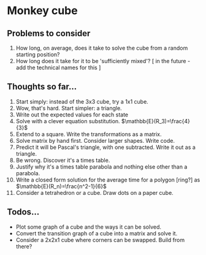 # Monkey cube

## Problems to consider
1. How long, on average, does it take to solve the cube from a random starting position?
2. How long does it take for it to be 'sufficiently mixed'?
[ in the future - add the technical names for this ]

## Thoughts so far...
1. Start simply: instead of the 3x3 cube, try a 1x1 cube.
2. Wow, that's hard. Start simpler: a triangle.
3. Write out the expected values for each state
4. Solve with a clever equation substitution. $\mathbb{E}(R_3)=\frac{4}{3}$
5. Extend to a square. Write the transformations as a matrix.
6. Solve matrix by hand first. Consider larger shapes. Write code.
7. Predict it will be Pascal's triangle, with one subtracted. Write it out as a triangle.
8. Be wrong. Discover it's a times table.
9. Justify why it's a times table parabola and nothing else other than a parabola.
10. Write a closed form solution for the average time for a polygon [ring?] as $\mathbb{E}(R_n)=\frac{n^2-1}{6}$
11. Consider a tetrahedron or a cube. Draw dots on a paper cube.

## Todos...
- Plot some graph of a cube and the ways it can be solved.
- Convert the transition graph of a cube into a matrix and solve it.
- Consider a 2x2x1 cube where corners can be swapped. Build from there?




